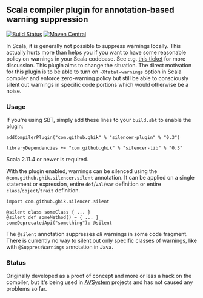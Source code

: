 ## Scala compiler plugin for annotation-based warning suppression

[![Build Status](https://travis-ci.org/ghik/silencer.svg?branch=master)](https://travis-ci.org/ghik/silencer)
[![Maven Central](https://maven-badges.herokuapp.com/maven-central/com.github.ghik/silencer-plugin/badge.svg)](https://maven-badges.herokuapp.com/maven-central/com.github.ghik/silencer-plugin)

In Scala, it is generally not possible to suppress warnings locally. This actually hurts more than helps you if you want to have some reasonable policy on warnings in your Scala codebase. See e.g. [this ticket](https://issues.scala-lang.org/browse/SI-1781) for more discussion. This plugin aims to change the situation. The direct motivation for this plugin is to be able to turn on `-Xfatal-warnings` option in Scala compiler and enforce zero-warning policy but still be able to consciously silent out warnings in specific code portions which would otherwise be a noise.

### Usage

If you're using SBT, simply add these lines to your `build.sbt` to enable the plugin:

    addCompilerPlugin("com.github.ghik" % "silencer-plugin" % "0.3")
    
    libraryDependencies += "com.github.ghik" % "silencer-lib" % "0.3"
    
Scala 2.11.4 or newer is required.

With the plugin enabled, warnings can be silenced using the `@com.github.ghik.silencer.silent` annotation. It can be applied on a single statement or expression, entire `def`/`val`/`var` definition or entire `class`/`object`/`trait` definition.

    import com.github.ghik.silencer.silent

    @silent class someClass { ... }
    @silent def someMethod() = { ... }
    someDeprecatedApi("something"): @silent

The `@silent` annotation suppresses *all* warnings in some code fragment. There is currently no way to silent out only specific classes of warnings, like with `@SuppressWarnings` annotation in Java.

### Status

Originally developed as a proof of concept and more or less a hack on the compiler, but it's being used in [AVSystem](https://github.com/AVSystem) projects and has not caused any problems so far.

